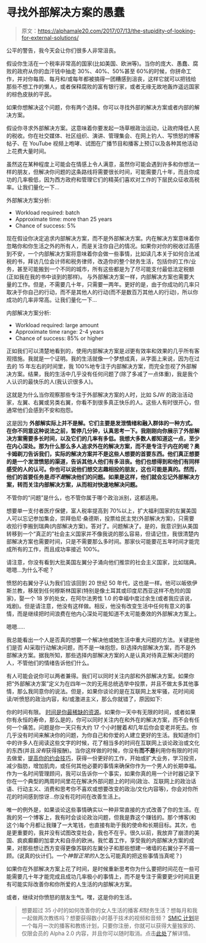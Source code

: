 # 寻找外部解决方案的愚蠢

> 原文：<https://alphamale20.com/2017/07/13/the-stupidity-of-looking-for-external-solutions/>

公平的警告，我今天会让你们很多人非常沮丧。

假设你生活在一个税率非常高的国家(比如美国、欧洲等)。当你的庞大、愚蠢、腐败的政府从你的血汗钱中抽走 30%、40%、50%甚至 60%的时候，你拼命工作，并对你每周、每月和/或每年都被搞得一团糟感到沮丧，这样它就可以把钱给那些不想工作的懒人，或者保释腐败的富有银行家，或者无缘无故地轰炸遥远国家的棕色皮肤的平民。

如果你想解决这个问题，你有两个选择。你可以寻找外部的解决方案或者内部的解决方案。

假设你寻求外部解决方案。这意味着你要发起一场草根政治运动，让政府降低人民的税收。你在社交媒体、社区组织、演讲、管理集会、在网上钓人、写愤怒的博客帖子、在 YouTube 视频上咆哮、试图在广播节目和播客上预订以及各种其他活动上花费大量时间。

虽然这在某种程度上可能会在情感上令人满意，虽然你可能会遇到许多和你想法一样的朋友，但解决你问题的这条路线将需要很长时间，可能需要几十年，而且你成功的几率极低，因为西方政府和管理它们的精英们喜欢对工作的下层民众征收高税率。让我们量化一下...

外部解决方案分析:

*   Workload required: batch
*   Approximate time: more than 25 years
*   Chance of success: 5%

现在假设你决定追求内部解决方案，而不是外部解决方案。内在解决方案意味着你忽略你和你生活之外的所有人，而是关注你自己的情况。如果你对你的税收过高感到不安，一个内部解决方案将意味着你会做一些事情，比如读几本关于如何合法减税的书，拜访几位会计师和税务律师，改造你的整个财务生活，包括你的工作/业务，甚至可能搬到一个不同的城市，所有这些都是为了尽可能支付最低法定税额(正如我在我的书中谈到的那样)。 与外部解决方案一样，内部解决方案也需要大量的工作。但是，不需要几十年，只需要一两年。更好的是，由于你成功的几率只取决于你自己的行动，而不是其他人的行动(而不是数百万其他人的行动)，所以你成功的几率非常高。让我们量化一下...

内部解决方案分析:

*   Workload required: large amount
*   Approximate time range: 2-4 years
*   Chance of success: 85% or higher

正如我们可以清楚地看到的，使用内部解决方案是*远*更有效率和效果的几乎所有客观措施。我就是一个证明。我的生活就像一个梦想成真，从字面上来说，因为在过去的 15 年左右的时间里，我 100%地专注于内部解决方案，而完全忽视了外部解决方案。结果，我的生活中几乎没有任何问题了(除了多减了一点体重)，我是我个人认识的最快乐的人(我认识很多人)。

这就是为什么当你观察那些专注于外部解决方案的人时，比如 SJW 的政治活动家，左翼、右翼或另类右翼，你看不到很多真正快乐的人。这些人有时很开心，但通常他们会感到不安和抱怨。

这是因为 **外部解实际上并不是解。它们主要是发泄情绪和融入群体的一种方式。在你不同意这种说法之前，暂停几分钟，认真思考一下。我刚刚向你展示了外部解决方案需要多长时间，以及它们的几率有多低。我想大多数人都知道这一点，至少在内心深处。那为什么那么多人追求外在的解决方案，而不是专注于内在的呢？奥卡姆剃刀告诉我们，实际的解决方案并不是这些人想要的首要东西。他们真正想要的是一个发泄愤怒的渠道，告诉其他人他们有多沮丧。他们也想得到和他们有同样感受的人的认可。你也可以说他们想交志趣相投的朋友，这也可能是真的。然而，他们的首要任务是*而不是*解决他们的问题。如果是这样，他们就会忘记外部解决方案，转而关注内部解决方案，从而相对快速地解决问题。**

不管你的“问题”是什么，也不管你属于哪个政治派别，这都适用。

想要单一支付者医疗保健，富人税率提高到 70%以上，扩大福利国家的左翼美国人可以忘记参加集会，崇拜伯尼·桑德斯，投票给民主党(外部解决方案)，只需要收拾行李搬到瑞典(内部解决方案)。答对了。问题解决了。是的，我意识到从美国转移到一个“真正的”社会主义国家并不像我说的那么容易，但请记住，我很清楚内部解决方案也需要时间，只是不需要那么多时间。那家伙可能要花五年时间才能完成所有的工作，而且成功率接近 100%。

请注意，你没有看到大批美国左翼分子涌向他们推崇的社会主义国家，比如瑞典。嗯嗯...为什么不呢？

愤怒的右翼分子认为我们应该回到 20 世纪 50 年代，这也是一样。他可以皈依伊斯兰教，移居到任何穆斯林国家(特别是像土耳其或印度尼西亚这样不危险的国家)，娶一个 18 岁的处女，在阿尔法男性 1.0 的幸福中度过余生(或者我应该说，戏剧)。但是请注意，他没有这样做。相反，他没有改变生活中任何有意义的事情，而是继续把时间浪费在他内心深处可能知道不太可能奏效的外部解决方案上。

嗯嗯.....

我总能看出一个人是否真的想要一个解决他或她生活中重大问题的方法。关键是他们是否 A)采取行动解决问题，而不是一味抱怨，B)选择内部解决方案，而不是外部解决方案。据我所知，那些选择内部解决方案的人是认真对待真正解决问题的人，不管他们的情绪告诉他们什么。

有人可能会说你可以两者兼得。我们可以同时关注内部和外部解决方案。如果你把“外部解决方案”定义为在四年一次的无用总统选举中投票，并且不做太多其他事情，那么我同意你的说法。但是，如果你谈论的是在互联网上发牢骚，花时间阅读/听愤怒的政治内容，和/或激进主义，那么你就错了，原因如下:

你的时间有限。 [时间是你最稀缺的资源](http://calebjonesblog.com/you-only-have-three-resources/)。如果你一天中有无限的时间，或者如果你有永恒的寿命，那么是的，你可以同时关注内在和外在的解决方案，而不会有任何一个痛苦。问题是你一天只有大约 17 个小时醒着*和*几年后你会变老并死去。你几乎没有时间来解决你的问题，为你自己和你爱的人建立更好的生活。我知道你们中的许多人在阅读这些文字的时候，花了相当多的时间在互联网上谈论政治或文化的东西(并且*没有*获得报酬)。当你这样做的时候，你没有**而不是**利用你有限的时间去做爱，[提高你的约会技巧](http://www.gettosexfast.com/)，获得一份更好的工作，开始或扩大业务，学习投资，减少脂肪，增加肌肉，或任何其他必要的事情来确保你作为一个男人的长期幸福。作为一名时间管理顾问，我可以告诉你一个事实，如果你真的用一个计时器记录下你在一个典型的两周时间里花在解决外部问题上的时间(政治、互联网上的政治话语、行动主义、消费和思考你不喜欢或想要改变的政治/文化内容等)，你会对你所花的时间感到惊讶...你没有花时间在改善生活上。

唯一的例外是，如果谈论这些事情确实以一种非常直接的方式改善了你的生活。在我的另一个博客上，我有时会谈论政治问题，但我是靠这个赚钱的。那个博客(和这个)每个月都让我赚了一大笔钱，也直接有助于我的使命和长期目标。其次，也是更重要的，我并没有试图改变社会，我也不在乎。很久以前，我放弃了崩溃的美国、疯疯癫癫的加拿大和自杀的欧洲。我忙着工作，享受我的内部解决方案的成果，对那些想让西方变得更像苏联的左翼分子和那些想建一堵墙的右翼分子不屑一顾。(说真的伙计们。一个*神智正常的*人怎么可能真的把这些事情当真呢？)

如果你在外部解决方案上花了时间，是时候重新思考你为什么要把时间花在一些可能需要几十年才能完成且成功几率极小的事情上，而不是专注于需要更少时间且更有可能实际改善你和你所爱的人生活的内部解决方案。

或者，继续对你愤怒的朋友生气。嘿，这是你的生活。

> 想要超过 35 小时的如何改善你的女人生活的播客*和*财务生活？想每月和我一起做两次教练吗？想要获得数小时基于技术的视频和音频？ [SMIC 计划](https://alphamale20.kartra.com/page/vIL17)是一个每月一次的播客和教练计划，只要你注册，你就可以获得大量独家的、仅限会员的 Alpha 2.0 内容，并且你可以随时取消。点击[此处](https://alphamale20.kartra.com/page/vIL17)了解详情。